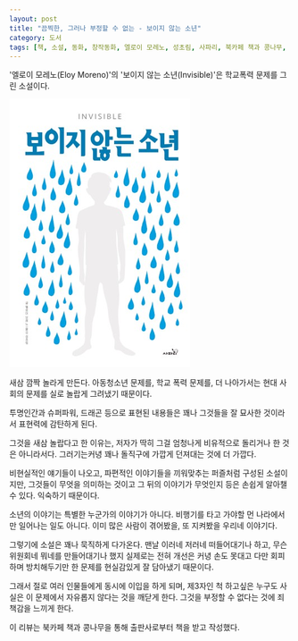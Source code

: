 ```yaml
---
layout: post
title: "끔찍한, 그러나 부정할 수 없는 - 보이지 않는 소년"
category: 도서
tags: [책, 소설, 동화, 창작동화, 엘로이 모레노, 성초림, 사파리, 북카페 책과 콩나무, 서평]
---
```


'엘로이 모레노(Eloy Moreno)'의
'보이지 않는 소년(Invisible)'은
학교폭력 문제를 그린 소설이다.

![표지](/images/invisible-book-h480.jpg)

새삼 깜짝 놀라게 만든다.
아동청소년 문제를, 학교 폭력 문제를, 더 나아가서는 현대 사회의 문제를
실로 놀랍게 그려냈기 때문이다.

투명인간과 슈퍼파워, 드래곤 등으로 표현된 내용들은
꽤나 그것들을 잘 묘사한 것이라서 표현력에 감탄하게 된다.

그것을 새삼 놀랍다고 한 이유는,
저자가 딱히 그걸 엄청나게 비유적으로 돌리거나 한 것은 아니라서다.
그러기는커녕 꽤나 돌직구에 가깝게 던져대는 것에 더 가깝다.

비현실적인 얘기들이 나오고,
파편적인 이야기들을 끼워맞추는 퍼즐처럼 구성된 소설이지만,
그것들이 무엇을 의미하는 것이고
그 뒤의 이야기가 무엇인지 등은 손쉽게 알아챌 수 있다.
익숙하기 때문이다.

소년의 이야기는 특별한 누군가의 이야기가 아니다.
비행기를 타고 가야할 먼 나라에서만 일어나는 일도 아니다.
이미 많은 사람이 겪어봤을, 또 지켜봤을 우리네 이야기다.

그렇기에 소설은 꽤나 묵직하게 다가온다.
맨날 이러네 저러네 떠들어대기나 하고,
무슨 위원회네 뭐네를 만들어대기나 했지
실제로는 전혀 개선은 커녕 손도 못대고
다만 회피하며 방치해두기만 한 문제를
현실감있게 잘 담아냈기 때문이다.

그래서 절로 여러 인물들에게 동시에 이입을 하게 되며,
제3자인 척 하고싶은 누구도
사실은 이 문제에서 자유롭지 않다는 것을 깨닫게 한다.
그것을 부정할 수 없다는 것에 죄책감을 느끼게 한다.



<div class="im im-info">
이 리뷰는 북카페 책과 콩나무을 통해 출판사로부터 책을 받고 작성했다.
</div>
